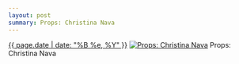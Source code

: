 ```yaml
---
layout: post
summary: Props: Christina Nava
---
```


<p>
  <time><a href="/448">{{ page.date | date: "%B %e, %Y" }}</a></time>
  <a href="/448"><img src="{{ site.assets_url }}/448-480.jpg" srcset="{{ site.assets_url }}/448-960.jpg 960w, {{ site.assets_url }}/448-720.jpg 720w, {{ site.assets_url }}/448-480.jpg 480w, {{ site.assets_url }}/448-240.jpg 240w" sizes="(min-width: 700px) 50vw, calc(100vw - 2rem)" alt="Props: Christina Nava" /></a>
  <span>Props: Christina Nava</span>
</p>
